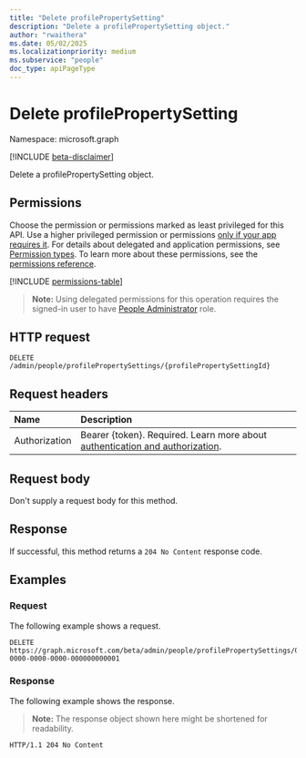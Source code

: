 ```yaml
---
title: "Delete profilePropertySetting"
description: "Delete a profilePropertySetting object."
author: "rwaithera"
ms.date: 05/02/2025
ms.localizationpriority: medium
ms.subservice: "people"
doc_type: apiPageType
---
```


# Delete profilePropertySetting

Namespace: microsoft.graph

[!INCLUDE [beta-disclaimer](../../includes/beta-disclaimer.md)]

Delete a profilePropertySetting object.

## Permissions

Choose the permission or permissions marked as least privileged for this API. Use a higher privileged permission or permissions [only if your app requires it](/graph/permissions-overview#best-practices-for-using-microsoft-graph-permissions). For details about delegated and application permissions, see [Permission types](/graph/permissions-overview#permission-types). To learn more about these permissions, see the [permissions reference](/graph/permissions-reference).

<!-- {
  "blockType": "permissions",
  "name": "peopleadminsettings-delete-profilepropertysettings-permissions"
}
-->
[!INCLUDE [permissions-table](../includes/permissions/peopleadminsettings-delete-profilepropertysettings-permissions.md)]

>**Note:** Using delegated permissions for this operation requires the signed-in user to have [People Administrator](https://learn.microsoft.com/entra/identity/role-based-access-control/permissions-reference#people-administrator) role.

## HTTP request

<!-- {
  "blockType": "ignored"
}
-->
``` http
DELETE /admin/people/profilePropertySettings/{profilePropertySettingId}
```

## Request headers

|Name|Description|
|:---|:---|
|Authorization|Bearer {token}. Required. Learn more about [authentication and authorization](/graph/auth/auth-concepts).|

## Request body

Don't supply a request body for this method.

## Response

If successful, this method returns a `204 No Content` response code.

## Examples

### Request

The following example shows a request.
<!-- {
  "blockType": "request",
  "name": "delete_profilepropertysetting"
}
-->
``` http
DELETE https://graph.microsoft.com/beta/admin/people/profilePropertySettings/00000000-0000-0000-0000-000000000001
```


### Response

The following example shows the response.
>**Note:** The response object shown here might be shortened for readability.
<!-- {
  "blockType": "response",
  "truncated": true
}
-->
``` http
HTTP/1.1 204 No Content
```

